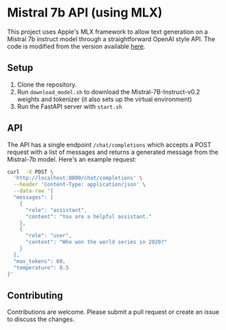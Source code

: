 # Mistral 7b API (using MLX)

This project uses Apple's MLX framework to allow text generation on a Mistral 7b instruct model through a straightforward OpenAI style API. The code is modified from the version available [here](https://huggingface.co/mlx-community/Mistral-7B-Instruct-v0.2). 

## Setup

1. Clone the repository.
2. Run `download_model.sh` to download the Mistral-7B-Instruct-v0.2 weights and tokenizer (it also sets up the virtual environment)
3. Run the FastAPI server with `start.sh`
## API

The API has a single endpoint `/chat/completions` which accepts a POST request with a list of messages and returns a generated message from the Mistral-7b model. Here's an example request:

```bash
curl  -X POST \
  'http://localhost:8000/chat/completions' \
  --header 'Content-Type: application/json' \
  --data-raw '{
  "messages": [
    {
      "role": "assistant",
      "content": "You are a helpful assistant."
    },
    {
      "role": "user",
      "content": "Who won the world series in 2020?"
    }
  ],
  "max_tokens": 60,
  "temperature": 0.5
}'
```

## Contributing

Contributions are welcome. Please submit a pull request or create an issue to discuss the changes.
